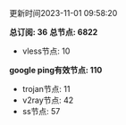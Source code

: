 更新时间2023-11-01 09:58:20

**总订阅: 36**
**总节点: 6822**
- vless节点: 10

**google ping有效节点: 110**
- trojan节点: 11
- v2ray节点: 42
- ss节点: 57
